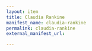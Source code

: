```yaml
---
layout: item
title: Claudia Rankine
manifest_name: claudia-rankine
permalink: claudia-rankine
external_manifest_url: 

---
```

<!-- Add an essay or interpretive material below this line,
using HTML or markdown.  Do not modify this file above this line -->
